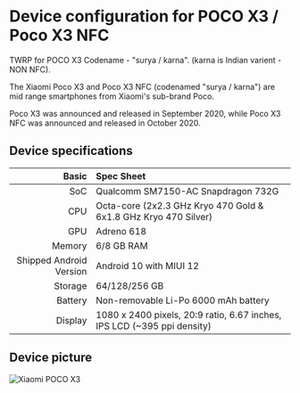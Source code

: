 # Device configuration for POCO X3 / Poco X3 NFC
TWRP for POCO X3 Codename - "surya / karna". (karna is Indian varient - NON NFC).

The Xiaomi Poco X3 and Poco X3 NFC (codenamed "surya / karna") are mid range smartphones from Xiaomi's sub-brand Poco.

Poco X3 was announced and released in September 2020, while Poco X3 NFC was announced and released in October 2020.

##  Device specifications
Basic   | Spec Sheet
-------:|:-------------------------
SoC     | Qualcomm SM7150-AC Snapdragon 732G
CPU     | Octa-core (2x2.3 GHz Kryo 470 Gold & 6x1.8 GHz Kryo 470 Silver)
GPU     | Adreno 618
Memory  | 6/8 GB RAM
Shipped Android Version | Android 10 with MIUI 12
Storage | 64/128/256 GB
Battery | Non-removable Li-Po 6000 mAh battery
Display | 1080 x 2400 pixels, 20:9 ratio, 6.67 inches, IPS LCD (~395 ppi density)

## Device picture
![Xiaomi POCO X3](https://user-images.githubusercontent.com/51523645/147679035-b3649e61-311a-44d9-8ce9-833861193137.png  "Xiaomi POCO X3 Blue") 
